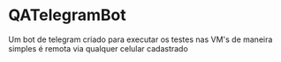 # QATelegramBot
Um bot de telegram criado para executar os testes nas VM's de maneira simples é remota via qualquer celular cadastrado
